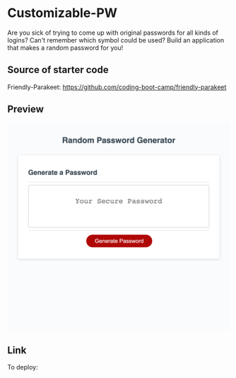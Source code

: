 # Customizable-PW

Are you sick of trying to come up with original passwords for all kinds of logins?
Can't remember which symbol could be used?
Build an application that makes a random password for you!

## Source of starter code

Friendly-Parakeet: https://github.com/coding-boot-camp/friendly-parakeet

## Preview

![Full Page Image](./assets/image/_Users_ECY_bootcamp_Challenges_Customizable-PW_Develop_index.html.png)

## Link

To deploy:
